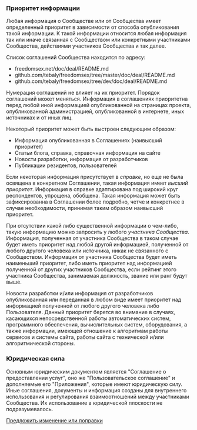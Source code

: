 ### Приоритет информации

Любая информация о Сообществе или от Сообщества имеет определенный приоритет в зависимости от способа опубликования такой информации. К такой информации относится любая информация так или иначе связанная с Сообществом или конкретными участниками Сообщества, действиями участников Сообщества и так далее.

Список соглашений Сообщества находится по адресу:
- freedomsex.net/doc/deal/README.md 
- github.com/tebaly/freedomsex/tree/master/doc/deal/README.md
- github.com/tebaly/freedomsex/tree/dev/doc/deal/README.md

Нумерация соглашений не влияет на их приоритет. Порядок соглашений может меняться. Информация в соглашениях приоритетна перед любой иной информацией опубликованной на страницах проекта, опубликованной администрацией, опубликованной в интернете, иных источниках и от иных лиц.

Некоторый приоритет может быть выстроен следующим образом:
- Информация опубликованная в Соглашениях (наивысший приоритет)
- Статьи блога, справка, справочная информация на сайте
- Новости разработки, информация от разработчиков
- Публикации резидентов, пользователей

Если некоторая информация присутствует в _справке_, но еще не была освящена в конкретном Соглашении, такая информация имеет _высший приоритет_. Информация в справке адаптирована под широкий круг респондентов, упрощена, обобщена. Такая информация может быть зафиксированна в Соглашении более подробно, четче и конкретнее в случае необходимости, принимая таким образом наивысший приоритет.

При отсутствии какой либо существенной информации о чем-либо, такую информацию можно запросить у любого _участника Сообщества_. Информация, полученная от участника Сообщества в таком случае будет иметь приоритет над любой другой информацией, полученной от любого другого человека или источника, никак не связанного с Сообществом. Информация от участника Сообщества будет иметь наименьший приоритет, либо иметь приоритет над информацией полученной от других участников Сообщества, если рейтинг этого участника Сообщества, занимаемая должность, звание или ранг будут выше.

Новости разработки и/или информация от разработчиков опубликованная или переданная в любом виде имеет приоритет над информацией полученной от любого другого человека либо Пользователя. Данный приоритет берется во внимание в случаях, касающихся непосредственной работы автоматических систем, программного обеспечения, вычислительных систем, оборудования, а также информации, имеющей отношение к алгоритмам работы сервисов и системы сайта, работы сайта с технической и/или алгоритмической стороны.

### Юридическая сила
Основным юридическим документом является "Соглашение о предоставлении услуг", оно же "Пользовательское соглашение" и дополняемые его "Приложения", которые имеют юридическую силу. Иные соглашения, документы и информация созданы для внутреннего использования и регулирования взаимоотношений между участниками Сообщества. Их использование в юридической плоскости не подразумевалось.

[Предложить изменение или поправки](https://github.com/tebaly/freedomsex/issues/new)
